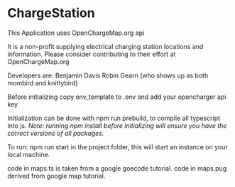 # ChargeStation
This Application uses OpenChargeMap.org api

It is a non-profit supplying electrical charging station locations and information. Please consider contributing to their effort at OpenChargeMap.org

Developers are:
Benjamin Davis
Robin Gearn (who shows up as both mombird and knittybird)

Before initializing copy env_template to .env and add your opencharger api key

Initialization can be done with npm run prebuild, to compile all typescript into js.
*Note: running npm install before initializing will ensure you have the correct versions of all packages.*

To run: npm run start in the project folder, this will start an instance on your local machine.

code in maps.ts is taken from a google goecode tutorial.
code in maps.pug derived from google map tutorial.
